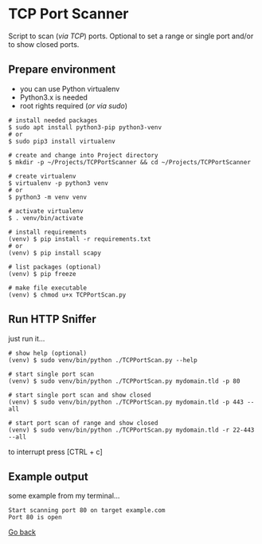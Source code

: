 # TCP Port Scanner

Script to scan (_via TCP_) ports. Optional to set a range or single port and/or to show closed ports.

## Prepare environment

- you can use Python virtualenv
- Python3.x is needed
- root rights required (_or via sudo_)

```shell
# install needed packages
$ sudo apt install python3-pip python3-venv
# or
$ sudo pip3 install virtualenv

# create and change into Project directory
$ mkdir -p ~/Projects/TCPPortScanner && cd ~/Projects/TCPPortScanner

# create virtualenv
$ virtualenv -p python3 venv
# or
$ python3 -m venv venv

# activate virtualenv
$ . venv/bin/activate

# install requirements
(venv) $ pip install -r requirements.txt
# or
(venv) $ pip install scapy

# list packages (optional)
(venv) $ pip freeze

# make file executable
(venv) $ chmod u+x TCPPortScan.py
```

## Run HTTP Sniffer

just run it...

```shell
# show help (optional)
(venv) $ sudo venv/bin/python ./TCPPortScan.py --help

# start single port scan
(venv) $ sudo venv/bin/python ./TCPPortScan.py mydomain.tld -p 80

# start single port scan and show closed
(venv) $ sudo venv/bin/python ./TCPPortScan.py mydomain.tld -p 443 --all

# start port scan of range and show closed
(venv) $ sudo venv/bin/python ./TCPPortScan.py mydomain.tld -r 22-443 --all
```

to interrupt press [CTRL + c]

## Example output

some example from my terminal...

```shell
Start scanning port 80 on target example.com
Port 80 is open
```

[Go back](../README.md)
